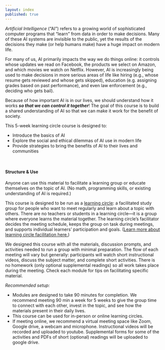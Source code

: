 ```yaml
---
layout: index
published: true
---
```


_Artificial Intelligence_ (“AI”) refers to a growing world of sophisticated computer programs that “learn” from data in order to make decisions. Many of these AI systems are invisible to the public, yet the results of the decisions they make (or help humans make) have a huge impact on modern life. 

For many of us, AI primarily impacts the way we do things online: it controls whose updates we read on Facebook, the products we select on Amazon, and which movies we watch on Netflix. However, AI is increasingly being used to make decisions in more serious areas of life like hiring (e.g., whose resume gets reviewed and whose gets skipped), education (e.g. assigning grades based on past performance), and even law enforcement (e.g., deciding who gets bail).

Because of how important AI is in our lives, we should understand how it works _**so that we can control it together**_! The goal of this course is to build a shared understanding of AI so that we can make it work for the benefit of society.

This 5-week learning circle course is designed to:
* Introduce the basics of AI
* Explore the social and ethical dilemmas of AI use in modern life
* Provide strategies to bring the benefits of AI to their lives and communities

<br>

#### Structure & Use

Anyone can use this material to facilitate a learning group or educate themselves on the topic of AI. (No math, programming skills, or existing understanding of AI is required.)

This course is designed to be run as a [learning circle](https://www.p2pu.org/en/): a facilitated study group for people who want to meet regularly and learn about a topic with others. There are no teachers or students in a learning circle—it is a group where everyone learns the material together. The learning circle’s facilitator decides the meeting schedule, keeps the group on task during meetings, and supports individual learners’ participation and goals. ([Learn more about learning circle facilitation here.](https://www.p2pu.org/en/facilitate/)) 

We designed this course with all the materials, discussion prompts, and activities needed to run a group with minimal preparation. The flow of each meeting will vary but generally: participants will watch short instructional videos, discuss the subject matter,  and complete short activities. There is no homework (only optional supplemental readings) so all work takes place during the meeting. Check each module for tips on facilitating specific material.

*Recommended setup:*
* Modules are designed to take 90 minutes for completion. We recommend meeting 90 min a week for 5 weeks to give the group time to connect with each other, invest in the topic, and see how the materials present in their daily lives.
* This course can be used for in-person or online learning circles. 
* If meeting online, we recommend a virtual meeting space like Zoom, Google drive, a webcam and microphone. Instructional videos will be recorded and uploaded to youtube. Supplemental forms for some of the activities and PDFs of short (optional) readings will be uploaded to google drive.
